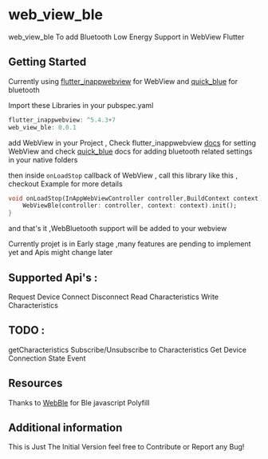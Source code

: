 # web_view_ble

web_view_ble To add Bluetooth Low Energy Support in WebView Flutter

## Getting Started

Currently using [flutter_inappwebview](https://pub.dev/packages/flutter_inappwebview) for WebView
and [quick_blue](https://pub.dev/packages/quick_blue) for bluetooth

Import these Libraries in your pubspec.yaml

```dart
flutter_inappwebview: ^5.4.3+7
web_view_ble: 0.0.1
```

add WebView in your Project , Check flutter_inappwebview [docs](https://inappwebview.dev/docs/) for setting WebView
and check [quick_blue](https://pub.dev/packages/quick_blue) docs for adding bluetooth related settings in your native folders

then inside `onLoadStop` callback of WebView , call this library like this , checkout Example for more details

```dart
void onLoadStop(InAppWebViewController controller,BuildContext context) async {
    WebViewBle(controller: controller, context: context).init();
}
```

and that's it ,WebBluetooth support will be added to your webview

Currently projet is in Early stage ,many features are pending to implement yet and Apis might change later

## Supported Api's :

Request Device
Connect
Disconnect
Read Characteristics
Write Characteristics

## TODO :

getCharacteristics
Subscribe/Unsubscribe to Characteristics
Get Device Connection State Event

## Resources

Thanks to [WebBle](https://github.com/daphtdazz/WebBLE) for Ble javascript Polyfill

## Additional information

This is Just The Initial Version feel free to Contribute or Report any Bug!
